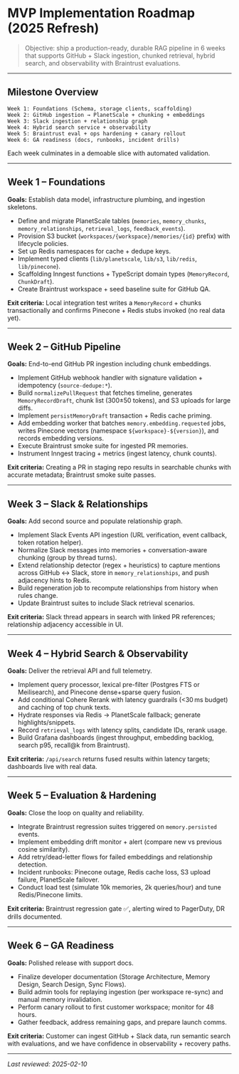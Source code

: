 # MVP Implementation Roadmap (2025 Refresh)

> Objective: ship a production-ready, durable RAG pipeline in 6 weeks that supports GitHub + Slack ingestion, chunked retrieval, hybrid search, and observability with Braintrust evaluations.

---

## Milestone Overview

```
Week 1: Foundations (Schema, storage clients, scaffolding)
Week 2: GitHub ingestion → PlanetScale + chunking + embeddings
Week 3: Slack ingestion + relationship graph
Week 4: Hybrid search service + observability
Week 5: Braintrust eval + ops hardening + canary rollout
Week 6: GA readiness (docs, runbooks, incident drills)
```

Each week culminates in a demoable slice with automated validation.

---

## Week 1 – Foundations

**Goals:** Establish data model, infrastructure plumbing, and ingestion skeletons.

- Define and migrate PlanetScale tables (`memories`, `memory_chunks`, `memory_relationships`, `retrieval_logs`, `feedback_events`).
- Provision S3 bucket (`workspaces/{workspace}/memories/{id}` prefix) with lifecycle policies.
- Set up Redis namespaces for cache + dedupe keys.
- Implement typed clients (`lib/planetscale`, `lib/s3`, `lib/redis`, `lib/pinecone`).
- Scaffolding Inngest functions + TypeScript domain types (`MemoryRecord`, `ChunkDraft`).
- Create Braintrust workspace + seed baseline suite for GitHub QA.

**Exit criteria:** Local integration test writes a `MemoryRecord` + chunks transactionally and confirms Pinecone + Redis stubs invoked (no real data yet).

---

## Week 2 – GitHub Pipeline

**Goals:** End-to-end GitHub PR ingestion including chunk embeddings.

- Implement GitHub webhook handler with signature validation + idempotency (`source-dedupe:*`).
- Build `normalizePullRequest` that fetches timeline, generates `MemoryRecordDraft`, chunk list (300±50 tokens), and S3 uploads for large diffs.
- Implement `persistMemoryDraft` transaction + Redis cache priming.
- Add embedding worker that batches `memory.embedding.requested` jobs, writes Pinecone vectors (namespace `${workspace}-${version}`), and records embedding versions.
- Execute Braintrust smoke suite for ingested PR memories.
- Instrument Inngest tracing + metrics (ingest latency, chunk counts).

**Exit criteria:** Creating a PR in staging repo results in searchable chunks with accurate metadata; Braintrust smoke suite passes.

---

## Week 3 – Slack & Relationships

**Goals:** Add second source and populate relationship graph.

- Implement Slack Events API ingestion (URL verification, event callback, token rotation helper).
- Normalize Slack messages into memories + conversation-aware chunking (group by thread turns).
- Extend relationship detector (regex + heuristics) to capture mentions across GitHub ↔ Slack, store in `memory_relationships`, and push adjacency hints to Redis.
- Build regeneration job to recompute relationships from history when rules change.
- Update Braintrust suites to include Slack retrieval scenarios.

**Exit criteria:** Slack thread appears in search with linked PR references; relationship adjacency accessible in UI.

---

## Week 4 – Hybrid Search & Observability

**Goals:** Deliver the retrieval API and full telemetry.

- Implement query processor, lexical pre-filter (Postgres FTS or Meilisearch), and Pinecone dense+sparse query fusion.
- Add conditional Cohere Rerank with latency guardrails (<30 ms budget) and caching of top chunk texts.
- Hydrate responses via Redis → PlanetScale fallback; generate highlights/snippets.
- Record `retrieval_logs` with latency splits, candidate IDs, rerank usage.
- Build Grafana dashboards (ingest throughput, embedding backlog, search p95, recall@k from Braintrust).

**Exit criteria:** `/api/search` returns fused results within latency targets; dashboards live with real data.

---

## Week 5 – Evaluation & Hardening

**Goals:** Close the loop on quality and reliability.

- Integrate Braintrust regression suites triggered on `memory.persisted` events.
- Implement embedding drift monitor + alert (compare new vs previous cosine similarity).
- Add retry/dead-letter flows for failed embeddings and relationship detection.
- Incident runbooks: Pinecone outage, Redis cache loss, S3 upload failure, PlanetScale failover.
- Conduct load test (simulate 10k memories, 2k queries/hour) and tune Redis/Pinecone limits.

**Exit criteria:** Braintrust regression gate ✅, alerting wired to PagerDuty, DR drills documented.

---

## Week 6 – GA Readiness

**Goals:** Polished release with support docs.

- Finalize developer documentation (Storage Architecture, Memory Design, Search Design, Sync Flows).
- Build admin tools for replaying ingestion (per workspace re-sync) and manual memory invalidation.
- Perform canary rollout to first customer workspace; monitor for 48 hours.
- Gather feedback, address remaining gaps, and prepare launch comms.

**Exit criteria:** Customer can ingest GitHub + Slack data, run semantic search with evaluations, and we have confidence in observability + recovery paths.

---

_Last reviewed: 2025-02-10_
